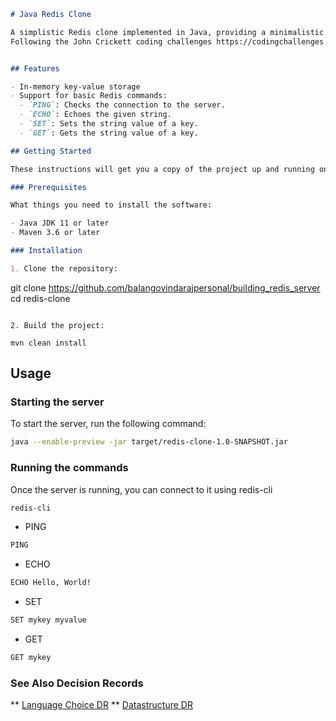 

```markdown
# Java Redis Clone

A simplistic Redis clone implemented in Java, providing a minimalistic in-memory key-value store with support for basic commands like PING, ECHO, SET, and GET.
Following the John Crickett coding challenges https://codingchallenges.substack.com/p/coding-challenge-37-redis-cli-tool


## Features

- In-memory key-value storage
- Support for basic Redis commands:
  - `PING`: Checks the connection to the server.
  - `ECHO`: Echoes the given string.
  - `SET`: Sets the string value of a key.
  - `GET`: Gets the string value of a key.

## Getting Started

These instructions will get you a copy of the project up and running on your local machine for development and testing purposes.

### Prerequisites

What things you need to install the software:

- Java JDK 11 or later
- Maven 3.6 or later

### Installation

1. Clone the repository:
```
git clone https://github.com/balangovindarajpersonal/building_redis_server
cd redis-clone

```

2. Build the project:

mvn clean install
```

## Usage

### Starting the server

To start the server, run the following command:

```bash
java --enable-preview -jar target/redis-clone-1.0-SNAPSHOT.jar

```

### Running the commands

Once the server is running, you can connect to it using redis-cli

```bash
redis-cli
```

- PING

```bash
PING
```

- ECHO

```bash
ECHO Hello, World!
```

- SET

```bash
SET mykey myvalue
```

- GET

```bash
GET mykey
```

### See Also Decision Records 

 ** [Language Choice DR](https://github.com/balangovindarajpersonal/building_redis_server/blob/master/src/main/resources/Language_DR.md)
 ** [Datastructure DR](https://github.com/balangovindarajpersonal/building_redis_server/blob/master/src/main/resources/DataStructure_DR.md)
